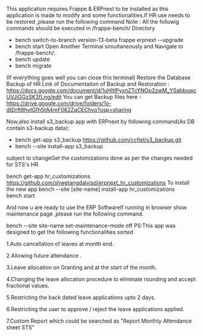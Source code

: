 This application requires Frappe & ERPnext to be installed as this application is made to modify and some functionalities.If HR use needs to be restored ,please run the following command
Note : All the followig commands should be executed in /frappe-bench/ Directory

  - bench switch-to-branch version-13-beta frappe erpnext --upgrade
  - bench start
  Open Another Terminal simultaneously and Navigate to /frappe-bench/:
  - bench update
  - bench migrate
  
  
  (If everything goes well you can close this terminal)
  Restore the Database Backup of HR.Link of Documentaiton of Backup and Restoration : https://docs.google.com/document/d/1uHltlPyxnZTcYNOp2zwM_YSabbuwcUVJiGGzSK3fLng/edit
  You can get Backup files here - https://drive.google.com/drive/folders/1o-dtDrft8hytGfh5tA4mF062ZqCEChvo?usp=sharing
  
  Now,also install s3_backup app with ERPnext by following command(As DB contain s3-backup data):
  - bench get-app s3_backup https://github.com/ccfiel/s3_backup.git
  - bench --site install-app s3_backup

subject to changeGet the customizations done as per the changes needed for STS's HR
	
  bench get-app hr_customizations https://github.com/shwetangdalvisd/erpnext_hr_customizations
  To install the new app
    bench --site [site-name] install-app hr_customizations	
    bench start

And now u are ready to use the ERP SoftwareIf running in browser show maintenance page ,please run the following command.
	
  bench --site site-name set-maintenance-mode off
  PS:This app was designed to get the following functionalities sorted
 
  1.Auto cancellation of leaves at month end.
  
  2.Allowing future attendance .
  
  3.Leave allocation on Granting and at the start of the month.
  
  4.Changing the leave allocation procedure to eliminate rounding and accept fractional values.
  
  5.Restricting the back dated leave applications upto 2 days.
  
  6.Restricting the user to approve / reject the leave applications applied.
  
  7.Custom Report which could be searched as "Report Monthly Attendance sheet STS"
